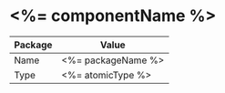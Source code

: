 # <%= componentName %>

|Package|Value|
|---|---|
|Name|<%= packageName %>|
|Type|<%= atomicType %>|
